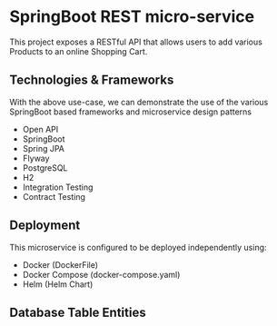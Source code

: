 
# SpringBoot REST micro-service

This project exposes a RESTful API that allows users to add various Products to an online Shopping Cart.

## Technologies & Frameworks

With the above use-case, we can demonstrate the use of the various SpringBoot based frameworks and microservice design patterns

- Open API
- SpringBoot
- Spring JPA
- Flyway 
- PostgreSQL
- H2 
- Integration Testing
- Contract Testing

## Deployment

This microservice is configured to be deployed independently using:

- Docker (DockerFile)
- Docker Compose (docker-compose.yaml)
- Helm (Helm Chart)

## Database Table Entities






<!-- 






ToDo

add postgres helm
implement caching using redis
write testcases
write readme file

### API Docs
http://localhost:8080/v3/api-docs
http://localhost:8080/v3/api-docs.yaml

/swagger-ui.html

// Done
integrate openapi.yaml
generate interface and model classes 
integrate generated code to controller

// ToDo
add mvn module for the open-api spec
add contract test cases
implement Pagination and Sorting
implement events with rabbitMq (events + write table to topic on update to be read by other services)
build test profile (H2, testcontainer for redis)
build production profile (Postgres, redis embedded or Dockerfile)
 -->
